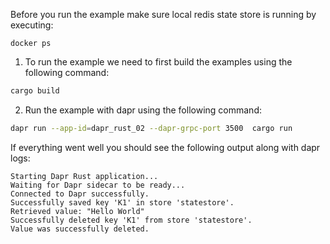 Before you run the example make sure local redis state store is running by executing:
```
docker ps
```

1. To run the example we need to first build the examples using the following command:


```bash
cargo build 
```

<!-- END_STEP -->

2. Run the example with dapr using the following command:


```bash
dapr run --app-id=dapr_rust_02 --dapr-grpc-port 3500  cargo run
```

<!-- END_STEP -->

If everything went well you should see the following output along with dapr logs:
```
Starting Dapr Rust application...
Waiting for Dapr sidecar to be ready...
Connected to Dapr successfully.
Successfully saved key 'K1' in store 'statestore'.
Retrieved value: "Hello World"
Successfully deleted key 'K1' from store 'statestore'.
Value was successfully deleted.
```

